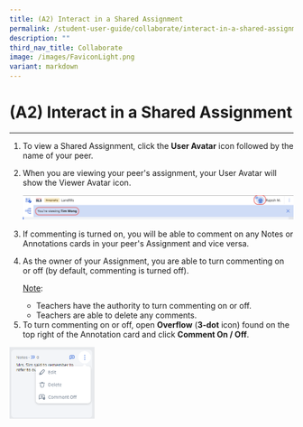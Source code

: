 ```yaml
---
title: (A2) Interact in a Shared Assignment
permalink: /student-user-guide/collaborate/interact-in-a-shared-assignment/
description: ""
third_nav_title: Collaborate
image: /images/FaviconLight.png
variant: markdown
---
```

<h1 id="-2-interact-in-a-shared-assignment-">(A2) Interact in a Shared Assignment</h1><hr>
<ol>
<li>To view a Shared Assignment, click the <strong>User Avatar</strong> icon followed by the name of your peer.</li>
<li><p>When you are viewing your peer's assignment, your User Avatar will show the Viewer Avatar icon.</p>
<p><img src="/images/1Student/CO-InteractShared1.png"></p>
</li>
<li><p>If commenting is turned on, you will be able to comment on any Notes or Annotations cards in your peer's Assignment and vice versa.</p>
</li>
<li><p>As the owner of your Assignment, you are able to turn commenting on or off (by default, commenting is turned off).</p>
	<p> <u>Note</u>:</p>
<ul>
<li>Teachers have the authority to turn commenting on or off.</li>
<li>Teachers are able to delete any comments.</li>
</ul>
</li>
<li>To turn commenting on or off, open <strong>Overflow</strong> (<strong>3-dot</strong> icon) found on the top right of the Annotation card and click <strong>Comment On / Off</strong>.</li>
</ol>
<img style="width: 30%;" src="/images/1Student/CO-InteractShared2.png">